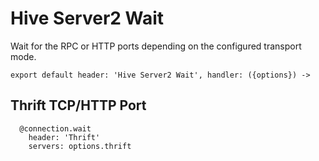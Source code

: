 
# Hive Server2 Wait

Wait for the RPC or HTTP ports depending on the configured transport mode.

    export default header: 'Hive Server2 Wait', handler: ({options}) ->

## Thrift TCP/HTTP Port

      @connection.wait
        header: 'Thrift'
        servers: options.thrift
